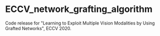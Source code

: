 # ECCV_network_grafting_algorithm
Code release for "Learning to Exploit Multiple Vision Modalities by Using Grafted Networks", ECCV 2020.
